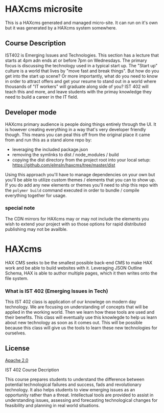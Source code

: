 # HAXcms microsite
This is a HAXcms generated and managed micro-site. It can run on it's own but it was generated by a HAXcms system somewhere.

## Course Description
IST402 is Emerging Issues and Technologies. This section has a lecture that starts at 4pm adn ends at or before 7pm on Wednesdays. The primary focus is discussing the technology used in a typical start up. The "Start up" culture is a world that lives by "move fast and break things". But how do you get into the start up scene? Or more importantly, what do you need to know in order to attract offers and get your resume to stand out in a world where thousands of "IT workers" will graduate along side of you? IST 402 will teach this and more, and leave students with the primay knowledge they need to build a career in the IT field.

## Developer mode
HAXcms primary audience is people doing things entirely through the UI. It is however creating everything in a way that's very developer friendly though. This means you can peal this off from the original place it came from and run this as a stand alone repo by:

- leveraging the included package.json
- removing the symlinks to dist / node_modules / build
- copying the dist directory from the project root into your local setup: https://github.com/elmsln/haxcms/tree/master/dist

Using this approach you'll have to manage dependencies on your own but you'll be able to utilize custom themes / elements that you can to show up. If you do add any new elements or themes you'll need to ship this repo with the `polymer build` command executed in order to bundle / compile everything together for usage.

### special note
The CDN mirrors for HAXcms may or may not include the elements you wish to extend your project with so those options for rapid distributed publishing may not be availble.

# HAXcms
HAX CMS seeks to be the smallest possible back-end CMS to make HAX work and be able to build websites with it. Leveraging JSON Outline Schema, HAX is able to author multiple pages, which it then writes onto the file system.

### What is IST 402 (Emerging Issues in Tech)
This IST 402 class is application of our knowlege on modern day technology. We are focusing on understanding of concepts that will be applied in the working world. Then we learn how these tools are used and their benefits. This class will eventually use this knowlegde to help us learn about new technology as soon as it comes out. This will be possible because this class will give us the tools to learn these new technologies for ourselves.

## License
[Apache 2.0](LICENSE.md)

IST 402 Course Decription

This course prepares students to understand the difference between potential technological failures and success, fads and revolutionary technology. It also helps students to view emerging issues as an opportunity rather than a threat. Intellectual tools are provided to assist in understanding issues, assessing and forecasting technological changes for feasibility and planning in real world situations.
